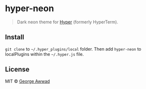 # hyper-neon

> Dark neon theme for [Hyper](https://hyper.is/) (formerly HyperTerm).

<!-- ![](screenshot.png) -->

## Install

`git clone` to `~/.hyper_plugins/local` folder.
Then add `hyper-neon` to localPlugins within the `~/.hyper.js` file.

## License

MIT © [George Awwad](http://gawwad-portfolio.herokuapp.com)

